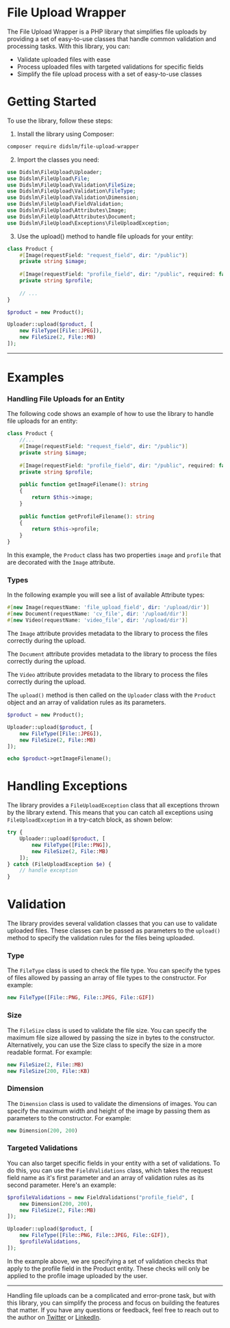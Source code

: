 # File Upload Wrapper

The File Upload Wrapper is a PHP library that simplifies file uploads by providing a set of easy-to-use classes that handle common validation and processing tasks. 
With this library, you can:

- Validate uploaded files with ease
- Process uploaded files with targeted validations for specific fields
- Simplify the file upload process with a set of easy-to-use classes

# Getting Started

To use the library, follow these steps:

1. Install the library using Composer:

```sh
composer require didslm/file-upload-wrapper
```

2. Import the classes you need:

```php
use Didslm\FileUpload\Uploader;
use Didslm\FileUpload\File;
use Didslm\FileUpload\Validation\FileSize;
use Didslm\FileUpload\Validation\FileType;
use Didslm\FileUpload\Validation\Dimension;
use Didslm\FileUpload\FieldValidation;
use Didslm\FileUpload\Attributes\Image;
use Didslm\FileUpload\Attributes\Document;
use Didslm\FileUpload\Exceptions\FileUploadException;
```

3. Use the upload() method to handle file uploads for your entity:

```php
class Product {
    #[Image(requestField: "request_field", dir: "/public")]
    private string $image;
    
    #[Image(requestField: "profile_field", dir: "/public", required: false)]
    private string $profile;
    
    // ...
}

$product = new Product();

Uploader::upload($product, [
    new FileType([File::JPEG]),
    new FileSize(2, File::MB)
]);

```
----

# Examples

### Handling File Uploads for an Entity

The following code shows an example of how to use the library to handle file uploads for an entity:

```php
class Product {
    //...
    #[Image(requestField: "request_field", dir: "/public")]
    private string $image;
    
    #[Image(requestField: "profile_field", dir: "/public", required: false)]
    private string $profile;
    
    public function getImageFilename(): string
    {
        return $this->image;
    }
    
    public function getProfileFilename(): string
    {
        return $this->profile;
    }
}

```

In this example, the `Product` class has two properties `image` and `profile` that are decorated with the `Image` attribute. 

### Types

In the following example you will see a list of available Attribute types:

```php
#[new Image(requestName: 'file_upload_field', dir: '/upload/dir')]
#[new Document(requestName: 'cv_file', dir: '/upload/dir')]
#[new Video(requestName: 'video_file', dir: '/upload/dir')]
```

The `Image` attribute provides metadata to the library to process the files correctly during the upload.

The `Document` attribute provides metadata to the library to process the files correctly during the upload.

The `Video` attribute provides metadata to the library to process the files correctly during the upload.

The `upload()` method is then called on the `Uploader` class with the `Product` object and an array of validation rules as its parameters.

```php
$product = new Product();

Uploader::upload($product, [
    new FileType([File::JPEG]),
    new FileSize(2, File::MB)
]);

echo $product->getImageFilename();

```

# Handling Exceptions

The library provides a `FileUploadException` class that all exceptions thrown by the library extend. This means that you can catch all exceptions using `FileUploadException` in a try-catch block, as shown below:
```php
try {
    Uploader::upload($product, [
        new FileType([File::PNG]),
        new FileSize(2, File::MB)
    ]);
} catch (FileUploadException $e) {
    // handle exception
}
```

# Validation

The library provides several validation classes that you can use to validate uploaded files. These classes can be passed as parameters to the `upload()` method to specify the validation rules for the files being uploaded.


### Type

The `FileType` class is used to check the file type. You can specify the types of files allowed by passing an array of file types to the constructor. For example:

```php
new FileType([File::PNG, File::JPEG, File::GIF])
```

### Size

The `FileSize` class is used to validate the file size. You can specify the maximum file size allowed by passing the size in bytes to the constructor. Alternatively, you can use the Size class to specify the size in a more readable format. For example:
```php
new FileSize(2, File::MB)
new FileSize(200, File::KB)

```

### Dimension

The `Dimension` class is used to validate the dimensions of images. You can specify the maximum width and height of the image by passing them as parameters to the constructor. For example:
```php
new Dimension(200, 200)
```

### Targeted Validations

You can also target specific fields in your entity with a set of validations. 
To do this, you can use the `FieldValidations` class, which takes the request field name as it's first parameter and an array of validation rules as its second parameter. Here's an example:

```php
$profileValidations = new FieldValidations("profile_field", [
    new Dimension(200, 200),
    new FileSize(2, File::MB)
]);

Uploader::upload($product, [
    new FileType([File::PNG, File::JPEG, File::GIF]),
    $profileValidations,
]);
```

In the example above, we are specifying a set of validation checks that apply to the profile field in the Product entity. These checks will only be applied to the profile image uploaded by the user.

-----
Handling file uploads can be a complicated and error-prone task, but with this library, you can simplify the process and focus on building the features that matter. If you have any questions or feedback, feel free to reach out to the author on [Twitter](https://twitter.com/slmdiar) or [LinkedIn](https://linkedin.com/in/diarselimi).